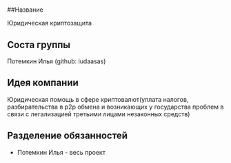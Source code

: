 #


##Название

Юридическая криптозащита

## Соста группы

Потемкин Илья (github: iudaasas)

## Идея компании

Юридическая помощь в сфере криптовалют(уплата налогов, разбирательства в p2p обмена и возникающих у государства проблем в связи с легализацией третьими лицами незаконных средств)
## Разделение обязанностей

- Потемкин Илья - весь проект
